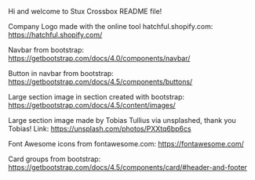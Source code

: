 Hi and welcome to Stux Crossbox README file!










Company Logo made with the online tool hatchful.shopify.com:
https://hatchful.shopify.com/

Navbar from bootstrap:
https://getbootstrap.com/docs/4.0/components/navbar/

Button in navbar from bootstrap:
https://getbootstrap.com/docs/4.5/components/buttons/

Large section image in section created with bootstrap:
https://getbootstrap.com/docs/4.5/content/images/

Large section image made by Tobias Tullius via unsplashed, thank you Tobias! Link:
https://unsplash.com/photos/PXXtq6bp6cs 

Font Awesome icons from fontawesome.com:
https://fontawesome.com/

Card groups from bootstrap:
https://getbootstrap.com/docs/4.5/components/card/#header-and-footer